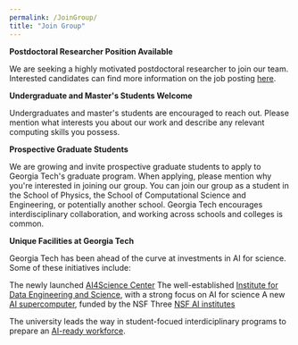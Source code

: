 ```yaml
---
permalink: /JoinGroup/
title: "Join Group"
---
```

**Postdoctoral Researcher Position Available**

We are seeking a highly motivated postdoctoral researcher to join our team. Interested candidates can find more information on the job posting [here](https://inspirehep.net/jobs/2962185).

**Undergraduate and Master's Students Welcome**

Undergraduates and master's students are encouraged to reach out. Please mention what interests you about our work and describe any relevant computing skills you possess.

**Prospective Graduate Students**

We are growing and invite prospective graduate students to apply to Georgia Tech's graduate program. When applying, please mention why you're interested in joining our group. You can join our group as a student in the School of Physics, the School of Computational Science and Engineering, or potentially another school. Georgia Tech encourages interdisciplinary collaboration, and working across schools and colleges is common.

**Unique Facilities at Georgia Tech**

Georgia Tech has been ahead of the curve at investments in AI for science. Some of these initiatives include:

The newly launched [AI4Science Center](https://ai4science.ai.gatech.edu)
The well-established [Institute for Data Engineering and Science](https://research.gatech.edu/data), with a strong focus on AI for science
A new [AI supercomputer](https://www.forbes.com/sites/michaeltnietzel/2025/07/20/nsf-gives-georgia-tech-20-million-to-build-ai-focused-supercomputer/), funded by the NSF
Three [NSF AI institutes](https://aiinstitutes.org/georgia-techs-leading-role-in-nsf-funded-ai-research-and-innovation/#:~:text=Home%20to%20the%20AI4OPT%2C%20AI-ALOE%2C%20AI-CARING%20institutes%2C%20and,of%20AI%20through%20research%2C%20outreach%2C%20and%20educational%20programs.)

The university leads the way in student-focued interdiciplinary programs to prepare an [AI-ready workforce](https://www.bing.com/ck/a?!&&p=9bca1adfa7cea7b575b730453411f8c461f77585d12385b1d5fad97fc268f5f8JmltdHM9MTc1NjMzOTIwMA&ptn=3&ver=2&hsh=4&fclid=200728a9-d9e2-6390-070b-3d7cd86162d8&u=a1aHR0cHM6Ly93d3cuZm9yYmVzLmNvbS9zaXRlcy9jb21taXR0ZWVvZjIwMC8yMDI1LzAyLzEwL2dyYWR1YXRpbmctdGhlLW5ldy1haS1yZWFkeS13b3JrZm9yY2UtaG93LWdhLXRlY2gtaXMtbGVhZGluZy10aGUtd2F5Lw).
